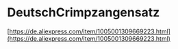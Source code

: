 # DeutschCrimpzangensatz


[https://de.aliexpress.com/item/1005001309669223.html](https://de.aliexpress.com/item/1005001309669223.html)
